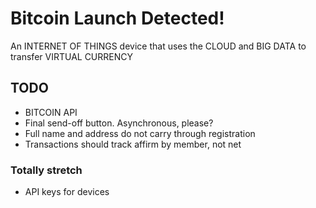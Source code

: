 # Bitcoin Launch Detected!
An INTERNET OF THINGS device that uses the CLOUD and BIG DATA to transfer VIRTUAL CURRENCY

## TODO
- BITCOIN API
- Final send-off button. Asynchronous, please?
- Full name and address do not carry through registration
- Transactions should track affirm by member, not net

### Totally stretch
- API keys for devices
